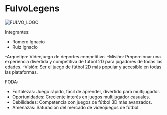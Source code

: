 # FulvoLegens
![FULVO_LOGO](https://github.com/IgnaaRo/FulvoLegens-2D---ExamenParcial-Dise-o_de_Interfaces/assets/102398895/83e33a0a-a7bd-498d-9b21-32762b213db4)

Integrantes:
- Romero Ignacio
- Ruiz Ignacio

-Arquetipo: Videojuego de deportes competitivo.
-Misión: Proporcionar una experiencia divertida y competitiva de fútbol 2D para jugadores de todas las edades.
-Visión: Ser el juego de fútbol 2D más popular y accesible en todas las plataformas.

FODA:

- Fortalezas: Juego rápido, fácil de aprender, divertido para multijugador.
- Oportunidades: Creciente interés en juegos multijugador casuales.
- Debilidades: Competencia con juegos de fútbol 3D más avanzados.
- Amenazas: Saturación del mercado de videojuegos de fútbol.

